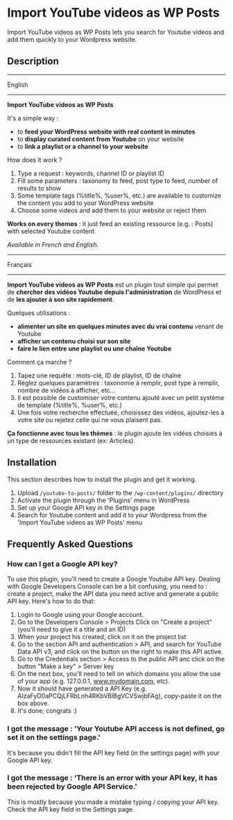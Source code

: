 # Import YouTube videos as WP Posts

Import YouTube videos as WP Posts lets you search for Youtube videos and add them quickly to your Wordpress website.

## Description

_________________________

English
_________________________

**Import YouTube videos as WP Posts**

It's a simple way :
* to **feed your WordPress website with real content in minutes**
* to **display curated content from Youtube** on your website
* to **link a playlist or a channel to your website**

How does it work ?
1. Type a request : keywords, channel ID or playlist ID
2. Fill some parameters : taxonomy to feed, post type to feed, number of results to show
3. Some template tags (%title%, %user%, etc.) are available to customize the content you add to your WordPress website
4. Choose some videos and add them to your website or reject them

**Works on every themes** : it just feed an existing ressource (e.g. : Posts) with selected Youtube content.

*Available in French and English.*

_________________________

Français
_________________________

**Import YouTube videos as WP Posts** est un plugin tout simple qui permet de **chercher des vidéos Youtube depuis l'administration** de WordPress et de **les ajouter à son site rapidement**.

Quelques utilisations :
* **alimenter un site en quelques minutes avec du vrai contenu** venant de Youtube
* **afficher un contenu choisi sur son site**
* **faire le lien entre une playlist ou une chaîne Youtube**

Comment ça marche ?
1. Tapez une requête : mots-clé, ID de playlist, ID de chaîne
2. Réglez quelques paramètres : taxonomie à remplir, post type à remplir, nombre de vidéos à afficher, etc...
3. Il est possible de customiser votre contenu ajouté avec un petit système de template (%title%, %user%, etc.)
4. Une fois votre recherche effectuée, choisissez des vidéos, ajoutez-les à votre site ou rejetez celle qui ne vous plaisent pas.

**Ça fonctionne avec tous les thèmes** : le plugin ajoute les vidéos choisies à un type de ressources existant (ex: Articles).

## Installation

This section describes how to install the plugin and get it working.

1. Upload `/youtube-to-posts/` folder to the `/wp-content/plugins/` directory
2. Activate the plugin through the 'Plugins' menu in WordPress
3. Set up your Google API key in the Settings page
4. Search for Youtube content and add it to your Wordpress from the 'Import YouTube videos as WP Posts' menu


## Frequently Asked Questions

### How can I get a Google API key?

To use this plugin, you'll need to create a Google Youtube API key. Dealing with Google Developers Console can be a bit confusing, you need to : create a project, make the API data you need active and generate a public API key. Here's how to do that:
1. Login to Google using your Google account.
2. Go to the Developers Console > Projects
Click on "Create a project" (you'll need to give it a title and an ID)
3. When your project his created, click on it on the project list
4. Go to the section API and authentication > API, and search for YouTube Data API v3, and click on the button on the right to make this API active.
5. Go to the Credentials section > Access to the public API anc click on the button "Make a key" > Server key
6. On the next box, you'll need to tell on which domains you allow the use of your app (e.g. 127.0.0.1, www.mydomain.com, etc).
7. Now it should have generated a API Key (e.g. AIzaFyD0aPCQjLFRbLnh4RKbVBlBgVCVSwjbFAg), copy-paste it on the box above.
8. It's done, congrats :)

### I got the message : 'Your Youtube API access is not defined, go set it on the settings page.'
It's because you didn't fill the API key field (in the settings page) with your Google API key.

### I got the message : 'There is an error with your API key, it has been rejected by Google API Service.'
This is mostly because you made a mistake typing / copying your API key. Check the API key field in the Settings page.
